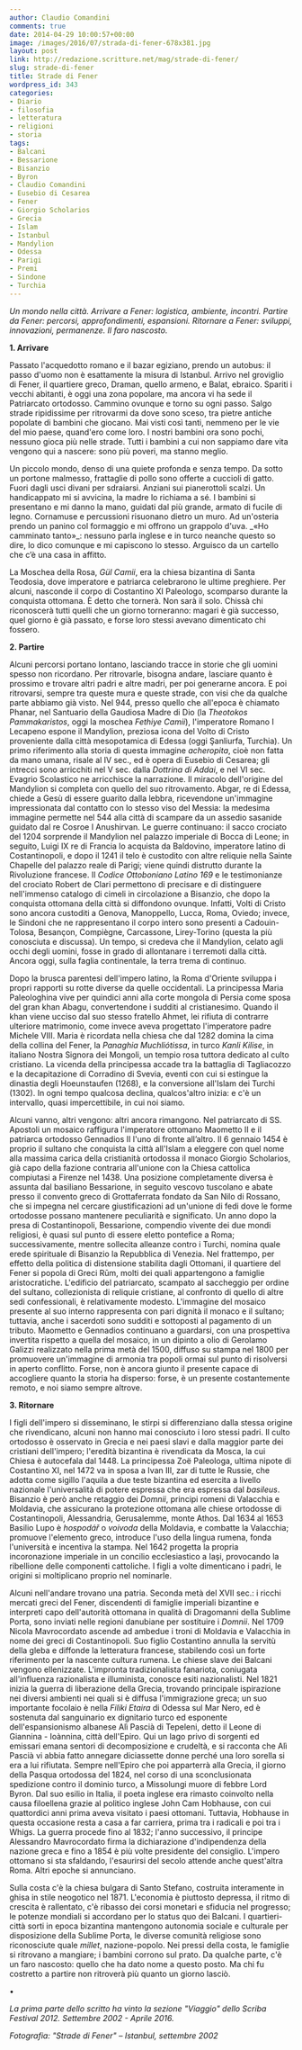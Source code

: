 ```yaml
---
author: Claudio Comandini
comments: true
date: 2014-04-29 10:00:57+00:00
image: /images/2016/07/strada-di-fener-678x381.jpg
layout: post
link: http://redazione.scritture.net/mag/strade-di-fener/
slug: strade-di-fener
title: Strade di Fener
wordpress_id: 343
categories:
- Diario
- filosofia
- letteratura
- religioni
- storia
tags:
- Balcani
- Bessarione
- Bisanzio
- Byron
- Claudio Comandini
- Eusebio di Cesarea
- Fener
- Giorgio Scholarios
- Grecia
- Islam
- Istanbul
- Mandylion
- Odessa
- Parigi
- Premi
- Sindone
- Turchia
---
```


_Un mondo nella città. Arrivare a Fener: logistica, ambiente, incontri. Partire da Fener: percorsi, approfondimenti, espansioni. Ritornare a Fener: sviluppi, innovazioni, permanenze. Il faro nascosto._



**1. Arrivare**

Passato l'acquedotto romano e il bazar egiziano, prendo un autobus: il passo d'uomo non è esattamente la misura di Istanbul. Arrivo nel groviglio di Fener, il quartiere greco, Draman, quello armeno, e Balat, ebraico. Spariti i vecchi abitanti, è oggi una zona popolare, ma ancora vi ha sede il Patriarcato ortodosso. Cammino ovunque e torno su ogni passo. Salgo strade ripidissime per ritrovarmi da dove sono sceso, tra pietre antiche popolate di bambini che giocano. Mai visti così tanti, nemmeno per le vie del mio paese, quand'ero come loro. I nostri bambini ora sono pochi, nessuno gioca più nelle strade. Tutti i bambini a cui non sappiamo dare vita vengono qui a nascere: sono più poveri, ma stanno meglio.

<!-- more -->Un piccolo mondo, denso di una quiete profonda e senza tempo. Da sotto un portone malmesso, frattaglie di pollo sono offerte a cuccioli di gatto. Fuori dagli usci divani per sdraiarsi. Anziani sui pianerottoli scalzi. Un handicappato mi si avvicina, la madre lo richiama a sé. I bambini si presentano e mi danno la mano, guidati dal più grande, armato di fucile di legno. Cornamuse e percussioni risuonano dietro un muro. Ad un'osteria prendo un panino col formaggio e mi offrono un grappolo d'uva. _«Ho camminato tanto»_: nessuno parla inglese e in turco neanche questo so dire, lo dico comunque e mi capiscono lo stesso. Arguisco da un cartello che c’è una casa in affitto.

La Moschea della Rosa, _Gül Camii_, era la chiesa bizantina di Santa Teodosia, dove imperatore e patriarca celebrarono le ultime preghiere. Per alcuni, nasconde il corpo di Costantino XI Paleologo, scomparso durante la conquista ottomana. È detto che tornerà. Non sarà il solo. Chissà chi riconoscerà tutti quelli che un giorno torneranno: magari è già successo, quel giorno è già passato, e forse loro stessi avevano dimenticato chi fossero.



**2. Partire**

Alcuni percorsi portano lontano, lasciando tracce in storie che gli uomini spesso non ricordano. Per ritrovarle, bisogna andare, lasciare quanto è prossimo e trovare altri padri e altre madri, per poi generarne ancora. E poi ritrovarsi, sempre tra queste mura e queste strade, con visi che da qualche parte abbiamo già visto. Nel 944, presso quello che all'epoca è chiamato Phanar, nel Santuario della Gaudiosa Madre di Dio (la _Theotokos Pammakaristos_, oggi la moschea _Fethiye Camii_), l'imperatore Romano I Lecapeno espone il Mandylion, preziosa icona del Volto di Cristo proveniente dalla città mesopotamica di Edessa (oggi Şanliurfa, Turchia). Un primo riferimento alla storia di questa immagine _acheropita_, cioè non fatta da mano umana, risale al IV sec., ed è opera di Eusebio di Cesarea; gli intrecci sono arricchiti nel V sec. dalla _Dottrina di Addai_, e nel VI sec. Evagrio Scolastico ne arricchisce la narrazione. Il miracolo dell'origine del Mandylion si completa con quello del suo ritrovamento. Abgar, re di Edessa, chiede a Gesù di essere guarito dalla lebbra, ricevendone un'immagine impressionata dal contatto con lo stesso viso del Messia: la medesima immagine permette nel 544 alla città di scampare da un assedio sasanide guidato dal re Cosroe I Anushirvan. Le guerre continuano: il sacco crociato del 1204 sorprende il Mandylion nel palazzo imperiale di Bocca di Leone; in seguito, Luigi IX re di Francia lo acquista da Baldovino, imperatore latino di Costantinopoli, e dopo il 1241 il telo è custodito con altre reliquie nella Sainte Chapelle del palazzo reale di Parigi; viene quindi distrutto durante la Rivoluzione francese. Il _Codice Ottoboniano Latino 169_ e le testimonianze del crociato Robert de Clari permettono di precisare e di distinguere nell'immenso catalogo di cimeli in circolazione a Bisanzio, che dopo la conquista ottomana della città si diffondono ovunque. Infatti, Volti di Cristo sono ancora custoditi a Genova, Manoppello, Lucca, Roma, Oviedo; invece, le Sindoni che ne rappresentano il corpo intero sono presenti a Cadouin-Tolosa, Besançon, Compiègne, Carcassone, Lirey-Torino (questa la più conosciuta e discussa). Un tempo, si credeva che il Mandylion, celato agli occhi degli uomini, fosse in grado di allontanare i terremoti dalla città. Ancora oggi, sulla faglia continentale, la terra trema di continuo.

Dopo la brusca parentesi dell'impero latino, la Roma d'Oriente sviluppa i propri rapporti su rotte diverse da quelle occidentali. La principessa Maria Paleologhina vive per quindici anni alla corte mongola di Persia come sposa del gran khan Abagu, convertendone i sudditi al cristianesimo. Quando il khan viene ucciso dal suo stesso fratello Ahmet, lei rifiuta di contrarre ulteriore matrimonio, come invece aveva progettato l'imperatore padre Michele VIII. Maria è ricordata nella chiesa che dal 1282 domina la cima della collina del Fener, la _Panaghia Muchliótissa_, in turco _Kanli Kilise_, in italiano Nostra Signora dei Mongoli, un tempio rosa tuttora dedicato al culto cristiano. La vicenda della principessa accade tra la battaglia di Tagliacozzo e la decapitazione di Corradino di Svevia, eventi con cui si estingue la dinastia degli Hoeunstaufen (1268), e la conversione all'Islam dei Turchi (1302). In ogni tempo qualcosa declina, qualcos'altro inizia: e c'è un intervallo, quasi impercettibile, in cui noi siamo.

Alcuni vanno, altri vengono: altri ancora rimangono. Nel patriarcato di SS. Apostoli un mosaico raffigura l'imperatore ottomano Maometto II e il patriarca ortodosso Gennadios II l'uno di fronte all’altro. Il 6 gennaio 1454 è proprio il sultano che conquista la città all'Islam a eleggere con quel nome alla massima carica della cristianità ortodossa il monaco Giorgio Scholarios, già capo della fazione contraria all'unione con la Chiesa cattolica compiutasi a Firenze nel 1438. Una posizione completamente diversa è assunta dal basiliano Bessarione, in seguito vescovo tuscolano e abate presso il convento greco di Grottaferrata fondato da San Nilo di Rossano, che si impegna nel cercare giustificazioni ad un'unione di fedi dove le forme ortodosse possano mantenere peculiarità e significato. Un anno dopo la presa di Costantinopoli, Bessarione, compendio vivente dei due mondi religiosi, è quasi sul punto di essere eletto pontefice a Roma; successivamente, mentre sollecita alleanze contro i Turchi, nomina quale erede spirituale di Bisanzio la Repubblica di Venezia. Nel frattempo, per effetto della politica di distensione stabilita dagli Ottomani, il quartiere del Fener si popola di Greci Rūm, molti dei quali appartengono a famiglie aristocratiche. L'edificio del patriarcato, scampato al saccheggio per ordine del sultano, collezionista di reliquie cristiane, al confronto di quello di altre sedi confessionali, è relativamente modesto. L'immagine del mosaico presente al suo interno rappresenta con pari dignità il monaco e il sultano; tuttavia, anche i sacerdoti sono sudditi e sottoposti al pagamento di un tributo. Maometto e Gennadios continuano a guardarsi, con una prospettiva invertita rispetto a quella del mosaico, in un dipinto a olio di Gerolamo Galizzi realizzato nella prima metà del 1500, diffuso su stampa nel 1800 per promuovere un'immagine di armonia tra popoli ormai sul punto di risolversi in aperto conflitto. Forse, non è ancora giunto il presente capace di accogliere quanto la storia ha disperso: forse, è un presente costantemente remoto, e noi siamo sempre altrove.



**3. Ritornare**

I figli dell'impero si disseminano, le stirpi si differenziano dalla stessa origine che rivendicano, alcuni non hanno mai conosciuto i loro stessi padri. Il culto ortodosso è osservato in Grecia e nei paesi slavi e dalla maggior parte dei cristiani dell'impero; l'eredità bizantina è rivendicata da Mosca, la cui Chiesa è autocefala dal 1448. La principessa Zoë Paleologa, ultima nipote di Costantino XI, nel 1472 va in sposa a Ivan III, zar di tutte le Russie, che adotta come sigillo l'aquila a due teste bizantina ed esercita a livello nazionale l'universalità di potere espressa che era espressa dal _basileus_. Bisanzio è però anche retaggio dei _Domnii_, principi romeni di Valacchia e Moldavia, che assicurano la protezione ottomana alle chiese ortodosse di Costantinopoli, Alessandria, Gerusalemme, monte Athos. Dal 1634 al 1653 Basilio Lupo è _hospodář_ o _voivoda_ della Moldavia, e combatte la Valacchia; promuove l'elemento greco, introduce l'uso della lingua rumena, fonda l'università e incentiva la stampa. Nel 1642 progetta la propria incoronazione imperiale in un concilio ecclesiastico a Iaşi, provocando la ribellione delle componenti cattoliche. I figli a volte dimenticano i padri, le origini si moltiplicano proprio nel nominarle.

Alcuni nell'andare trovano una patria. Seconda metà del XVII sec.: i ricchi mercati greci del Fener, discendenti di famiglie imperiali bizantine e interpreti capo dell'autorità ottomana in qualità di Dragomanni della Sublime Porta, sono inviati nelle regioni danubiane per sostituire i _Domnii_. Nel 1709 Nicola Mavrocordato ascende ad ambedue i troni di Moldavia e Valacchia in nome dei greci di Costantinopoli. Suo figlio Costantino annulla la servitù della gleba e diffonde la letteratura francese, stabilendo così un forte riferimento per la nascente cultura rumena. Le chiese slave dei Balcani vengono ellenizzate. L'impronta tradizionalista fanariota, coniugata all'influenza razionalista e illuminista, conosce esiti nazionalisti. Nel 1821 inizia la guerra di liberazione della Grecia, trovando principale ispirazione nei diversi ambienti nei quali si è diffusa l'immigrazione greca; un suo importante focolaio è nella _Filiki Etaira_ di Odessa sul Mar Nero, ed è sostenuta dal sanguinario ex dignitario turco ed esponente dell'espansionismo albanese Alì Pascià di Tepeleni, detto il Leone di Giannina - Ioànnina, città dell'Epiro. Qui un lago privo di sorgenti ed emissari emana sentori di decomposizione e crudeltà, e si racconta che Alì Pascià vi abbia fatto annegare diciassette donne perché una loro sorella si era a lui rifiutata. Sempre nell'Epiro che poi apparterrà alla Grecia, il giorno della Pasqua ortodossa del 1824, nel corso di una sconclusionata spedizione contro il dominio turco, a Missolungi muore di febbre Lord Byron. Dal suo esilio in Italia, il poeta inglese era rimasto coinvolto nella causa filoellena grazie al politico inglese John Cam Hobhause, con cui quattordici anni prima aveva visitato i paesi ottomani. Tuttavia, Hobhause in questa occasione resta a casa a far carriera, prima tra i radicali e poi tra i Whigs. La guerra procede fino al 1832; l'anno successivo, il principe Alessandro Mavrocordato firma la dichiarazione d'indipendenza della nazione greca e fino a 1854 è più volte presidente del consiglio. L'impero ottomano si sta sfaldando, l'esaurirsi del secolo attende anche quest'altra Roma. Altri epoche si annunciano.

Sulla costa c'è la chiesa bulgara di Santo Stefano, costruita interamente in ghisa in stile neogotico nel 1871. L'economia è piuttosto depressa, il ritmo di crescita è rallentato, c'è ribasso dei corsi monetari e sfiducia nel progresso; le potenze mondiali si accordano per lo status quo dei Balcani. I quartieri-città sorti in epoca bizantina mantengono autonomia sociale e culturale per disposizione della Sublime Porta, le diverse comunità religiose sono riconosciute quale _millet_, nazione-popolo. Nei pressi della costa, le famiglie si ritrovano a mangiare; i bambini corrono sul prato. Da qualche parte, c'è un faro nascosto: quello che ha dato nome a questo posto. Ma chi fu costretto a partire non ritroverà più quanto un giorno lasciò.

•

_La prima parte dello scritto ha vinto la sezione "Viaggio" dello Scriba Festival 2012. Settembre 2002 - Aprile 2016._

_Fotografia: "Strade di Fener" – Istanbul, settembre 2002_


